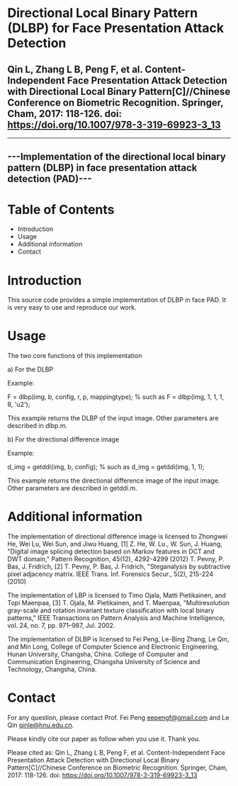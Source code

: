 # Directional Local Binary Pattern (DLBP) for Face Presentation Attack Detection

## Qin L, Zhang L B, Peng F, et al. Content-Independent Face Presentation Attack Detection with Directional Local Binary Pattern[C]//Chinese Conference on Biometric Recognition. Springer, Cham, 2017: 118-126. doi: https://doi.org/10.1007/978-3-319-69923-3_13

----------------------------------------------------------
---Implementation of the directional local binary pattern (DLBP) in face presentation attack detection (PAD)---
----------------------------------------------------------

Table of Contents
=================

- Introduction
- Usage
- Additional information
- Contact


Introduction
============

This source code provides a simple implementation of DLBP in face PAD.
It is very easy to use and reproduce our work.


Usage
=====

The two core functions of this implementation

a) For the DLBP

Example:

F = dlbp(img, b, config, r, p, mappingtype);	% such as F = dlbp(img, 1, 1, 1, 8, 'u2');
	
This example returns the DLBP of the input image. Other parameters are described in dlbp.m.

b) For the directional difference image

Example:

d_img = getddi(img, b, config);		% such as d_img = getddi(img, 1, 1);	

This example returns the directional difference image of the input image. Other parameters are described in getddi.m.


Additional information
======================

The implementation of directional difference image is licensed to Zhongwei He, Wei Lu, Wei Sun, and Jiwu Huang,
[1] Z. He, W. Lu., W. Sun, J. Huang, 
    "Digital image splicing detection based on Markov features in DCT and DWT domain," 
    Pattern Recognition, 45(12), 4292-4299 (2012)
T. Pevny, P. Bas, J. Fridrich,
[2] T. Pevny, P. Bas, J. Fridrich, 
    "Steganalysis by subtractive pixel adjacency matrix. 
    IEEE Trans. Inf. Forensics Secur., 5(2), 215-224 (2010)
 
The implementation of LBP is licensed to Timo Ojala, Matti Pietikainen, and Topi Maenpaa,
[3] T. Ojala, M. Pietikainen, and T. Maenpaa,
    "Multiresolution gray-scale and rotation invariant texture classification with local binary patterns,"
    IEEE Transactions on Pattern Analysis and Machine Intelligence, vol. 24, no. 7, pp. 971–987, Jul. 2002.

The implementation of DLBP is licensed to Fei Peng, Le-Bing Zhang, Le Qin, and Min Long, 
College of Computer Science and Electronic Engineering, Hunan University, Changsha, China.
College of Computer and Communication Engineering, Changsha University of Science and Technology, Changsha, China.

Contact
============

For any question, please contact Prof. Fei Peng <eepengf@gmail.com> and Le Qin <qinle@hnu.edu.cn>.

Please kindly cite our paper as follow when you use it. Thank you.

Please cited as: Qin L, Zhang L B, Peng F, et al. Content-Independent Face Presentation Attack Detection with Directional Local Binary Pattern[C]//Chinese Conference on Biometric Recognition. Springer, Cham, 2017: 118-126. doi: https://doi.org/10.1007/978-3-319-69923-3_13
